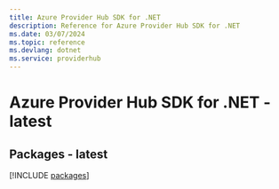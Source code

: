 ```yaml
---
title: Azure Provider Hub SDK for .NET
description: Reference for Azure Provider Hub SDK for .NET
ms.date: 03/07/2024
ms.topic: reference
ms.devlang: dotnet
ms.service: providerhub
---
```

# Azure Provider Hub SDK for .NET - latest
## Packages - latest
[!INCLUDE [packages](provider-hub-index.md)]